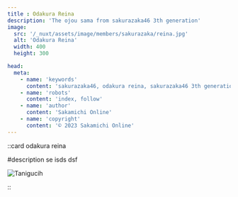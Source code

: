 ```yaml
---
title : Odakura Reina
description: 'The ojou sama from sakurazaka46 3th generation'
image:
  src: '/_nuxt/assets/image/members/sakurazaka/reina.jpg'
  alt: 'Odakura Reina'
  width: 400
  height: 300

head:
  meta:
    - name: 'keywords'
      content: 'sakurazaka46, odakura reina, sakurazaka46 3th generation'
    - name: 'robots'
      content: 'index, follow'
    - name: 'author'
      content: 'Sakamichi Online'
    - name: 'copyright'
      content: '© 2023 Sakamichi Online'
---
```


::card
odakura reina

#description
se isds dsf


![Tanigucih](/_nuxt/assets/image/members/sakurazaka/reina.jpg)

::